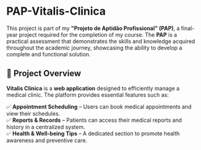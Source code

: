 # PAP-Vitalis-Clinica

This project is part of my **"Projeto de Aptidão Profissional" (PAP)**, a final-year project required for the completion of my course. The **PAP** is a practical assessment that demonstrates the skills and knowledge acquired throughout the academic journey, showcasing the ability to develop a complete and functional solution.  

## 📌 Project Overview  

**Vitalis Clínica** is a **web application** designed to efficiently manage a medical clinic. The platform provides essential features such as:  

✅ **Appointment Scheduling** – Users can book medical appointments and view their schedules.  
✅ **Reports & Records** – Patients can access their medical reports and history in a centralized system.  
✅ **Health & Well-being Tips** – A dedicated section to promote health awareness and preventive care.  
